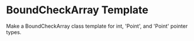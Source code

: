 # BoundCheckArray Template

Make a BoundCheckArray class template for int, 'Point', and 'Point' pointer types.
